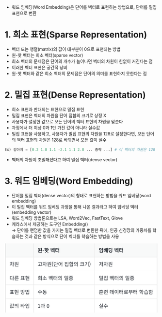 - 워드 임베딩(Word Embedding)은 단어를 벡터로 표현하는 방법으로, 단어를 밀집 표현으로 변환

# 1. 희소 표현(Sparse Representation)

- 벡터 또는 행렬(matrix)의 값이 대부분이 0으로 표현되는 방법
- 원-핫 벡터는 희소 벡터(sparse vector)
- 희소 벡터의 문제점은 단어의 개수가 늘어나면 벡터의 차원이 한없이 커진다는 점
- 이러한 벡터 표현은 공간적 낭비
- 원-핫 벡터와 같은 희소 벡터의 문제점은 단어의 의미를 표현하지 못한다는 점

# 2. 밀집 표현(Dense Representation)

- 희소 표현과 반대되는 표현으로 밀집 표현
- 밀집 표현은 벡터의 차원을 단어 집합의 크기로 상정 X
- 사용자가 설정한 값으로 모든 단어의 벡터 표현의 차원을 맞춘다
- 과정에서 더 이상 0과 1만 가진 값이 아니라 실수값
- 밀집 표현을 사용하고, 사용자가 밀집 표현의 차원을 128로 설정한다면, 모든 단어의 벡터 표현의 차원은 128로 바뀌면서 모든 값이 실수

```python
Ex) 강아지 = [0.2 1.8 1.1 -2.1 1.1 2.8 ... 중략 ...] # 이 벡터의 차원은 128
```

- 벡터의 차원이 조밀해졌다고 하여 밀집 벡터(dense vector)

# 3. 워드 임베딩(Word Embedding)

- 단어를 밀집 벡터(dense vector)의 형태로 표현하는 방법을 워드 임베딩(word embedding)
- 이 밀집 벡터를 워드 임베딩 과정을 통해 나온 결과라고 하여 임베딩 벡터(embedding vector)
- 워드 임베딩 방법론으로는 LSA, Word2Vec, FastText, Glove
- 케라스에서 제공하는 도구인 Embedding()   
-> 단어를 랜덤한 값을 가지는 밀집 벡터로 변환한 뒤에, 인공 신경망의 가중치를 학습하는 것과 같은 방식으로 단어 벡터를 학습하는 방법을 사용

![img.png](img.png)